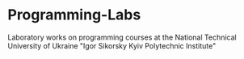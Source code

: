 # Programming-Labs
Laboratory works on programming courses at the National Technical University of Ukraine "Igor Sikorsky Kyiv Polytechnic Institute"
